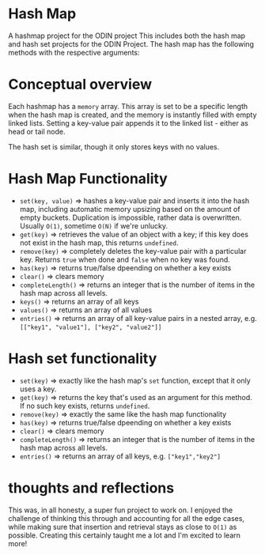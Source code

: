# Hash Map
A hashmap project for the ODIN project
This includes both the hash map and hash set projects for the ODIN Project. The hash map has the following methods with the respective arguments:

# Conceptual overview

Each hashmap has a `memory` array. This array is set to be a specific length when the hash map is created, and the memory is instantly filled with empty linked lists. Setting a key-value pair appends it to the linked list - either as head or tail node.

The hash set is similar, though it only stores keys with no values.

# Hash Map Functionality

* `set(key, value)` => hashes a key-value pair and inserts it into the hash map, including automatic memory upsizing based on the amount of empty buckets. Duplication is impossible, rather data is overwritten. Usually `O(1)`, sometime `O(N)` if we're unlucky.
* `get(key)` => retrieves the value of an object with a key; if this key does not exist in the hash map, this returns `undefined`.
* `remove(key)` => completely deletes the key-value pair with a particular key. Returns `true` when done and `false` when no key was found.
* `has(key)` => returns true/false dpeending on whether a key exists
* `clear()` => clears memory
* `completeLength()` => returns an integer that is the number of items in the hash map across all levels.
* `keys()` => returns an array of all keys
* `values()` => returns an array of all values
* `entries()` => returns an array of all key-value pairs in a nested array, e.g. `[["key1", "value1"], ["key2", "value2"]]`

# Hash set functionality

* `set(key)` => exactly like the hash map's `set` function, except that it only uses a key.
* `get(key)` => returns the key that's used as an argument for this method. If no such key exists, returns `undefined`.
* `remove(key)` => exactly the same like the hash map functionality
* `has(key)` => returns true/false dpeending on whether a key exists
* `clear()` => clears memory
* `completeLength()` => returns an integer that is the number of items in the hash map across all levels.
* `entries()` => returns an array of all keys, e.g. `["key1","key2"]`

# thoughts and reflections

This was, in all honesty, a super fun project to work on. I enjoyed the challenge of thinking this through and accounting for all the edge cases, while making sure that insertion and retrieval stays as close to `O(1)` as possible. Creating this certainly taught me a lot and I'm excited to learn more!
